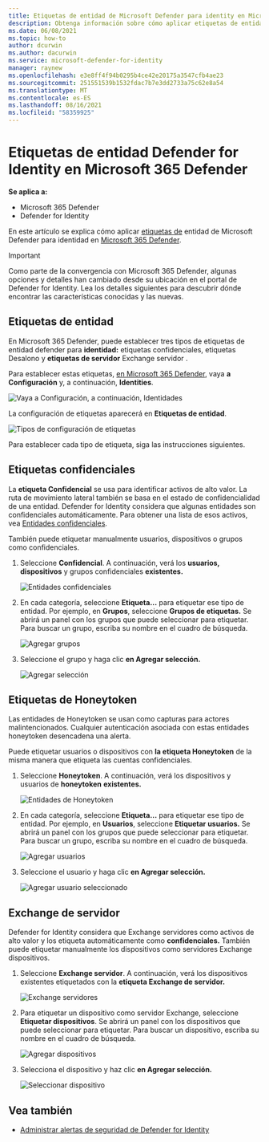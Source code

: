 ```yaml
---
title: Etiquetas de entidad de Microsoft Defender para identity en Microsoft 365 Defender
description: Obtenga información sobre cómo aplicar etiquetas de entidad de Microsoft Defender para identidad en Microsoft 365 Defender
ms.date: 06/08/2021
ms.topic: how-to
author: dcurwin
ms.author: dacurwin
ms.service: microsoft-defender-for-identity
manager: raynew
ms.openlocfilehash: e3e8ff4f94b0295b4ce42e20175a3547cfb4ae23
ms.sourcegitcommit: 251551539b1532fdac7b7e3dd2733a75c62e8a54
ms.translationtype: MT
ms.contentlocale: es-ES
ms.lasthandoff: 08/16/2021
ms.locfileid: "58359925"
---
```

# <a name="defender-for-identity-entity-tags-in-microsoft-365-defender"></a>Etiquetas de entidad Defender for Identity en Microsoft 365 Defender

**Se aplica a:**

- Microsoft 365 Defender
- Defender for Identity

En este artículo se explica cómo aplicar [etiquetas de](/defender-for-identity) entidad de Microsoft Defender para identidad en [Microsoft 365 Defender](/microsoft-365/security/defender/overview-security-center).

>[!IMPORTANT]
>Como parte de la convergencia con Microsoft 365 Defender, algunas opciones y detalles han cambiado desde su ubicación en el portal de Defender for Identity. Lea los detalles siguientes para descubrir dónde encontrar las características conocidas y las nuevas.

## <a name="entity-tags"></a>Etiquetas de entidad

En Microsoft 365 Defender, puede establecer tres tipos de etiquetas de entidad defender para **identidad:** etiquetas confidenciales, etiquetas Desalono y **etiquetas de servidor** Exchange servidor . 

Para establecer estas etiquetas, [en Microsoft 365 Defender](https://security.microsoft.com/), vaya **a Configuración** y, a continuación, **Identities**.

![Vaya a Configuración, a continuación, Identidades](../../media/defender-identity/settings-identities.png)

La configuración de etiquetas aparecerá en **Etiquetas de entidad**.

![Tipos de configuración de etiquetas](../../media/defender-identity/tag-settings.png)

Para establecer cada tipo de etiqueta, siga las instrucciones siguientes.

## <a name="sensitive--tags"></a>Etiquetas confidenciales

La **etiqueta Confidencial** se usa para identificar activos de alto valor. La ruta de movimiento lateral también se basa en el estado de confidencialidad de una entidad. Defender for Identity considera que algunas entidades son confidenciales automáticamente. Para obtener una lista de esos activos, vea [Entidades confidenciales](/defender-for-identity/manage-sensitive-honeytoken-accounts#sensitive-entities).

También puede etiquetar manualmente usuarios, dispositivos o grupos como confidenciales.

1. Seleccione **Confidencial**. A continuación, verá los **usuarios,** **dispositivos** y grupos confidenciales **existentes.**

    ![Entidades confidenciales](../../media/defender-identity/sensitive-entities.png)

1. En cada categoría, seleccione **Etiqueta...** para etiquetar ese tipo de entidad. Por ejemplo, en **Grupos**, seleccione **Grupos de etiquetas.** Se abrirá un panel con los grupos que puede seleccionar para etiquetar. Para buscar un grupo, escriba su nombre en el cuadro de búsqueda.

    ![Agregar grupos](../../media/defender-identity/add-groups.png)

1. Seleccione el grupo y haga clic **en Agregar selección.**

    ![Agregar selección](../../media/defender-identity/add-selection.png)

## <a name="honeytoken-tags"></a>Etiquetas de Honeytoken

Las entidades de Honeytoken se usan como capturas para actores malintencionados. Cualquier autenticación asociada con estas entidades honeytoken desencadena una alerta.

Puede etiquetar usuarios o dispositivos con **la etiqueta Honeytoken** de la misma manera que etiqueta las cuentas confidenciales.

1. Seleccione **Honeytoken**. A continuación, verá los dispositivos y usuarios de **honeytoken** **existentes.**

    ![Entidades de Honeytoken](../../media/defender-identity/honeytoken-entities.png)

1. En cada categoría, seleccione **Etiqueta...** para etiquetar ese tipo de entidad. Por ejemplo, en **Usuarios**, seleccione **Etiquetar usuarios.** Se abrirá un panel con los grupos que puede seleccionar para etiquetar. Para buscar un grupo, escriba su nombre en el cuadro de búsqueda.

    ![Agregar usuarios](../../media/defender-identity/add-users.png)

1. Seleccione el usuario y haga clic **en Agregar selección.**

    ![Agregar usuario seleccionado](../../media/defender-identity/add-selected-user.png)

## <a name="exchange-server-tags"></a>Exchange de servidor

Defender for Identity considera que Exchange servidores como activos de alto valor y los etiqueta automáticamente como **confidenciales.** También puede etiquetar manualmente los dispositivos como servidores Exchange dispositivos.

1. Seleccione **Exchange servidor**. A continuación, verá los dispositivos existentes etiquetados con la **etiqueta Exchange de servidor.**

    ![Exchange servidores](../../media/defender-identity/exchange-servers.png)

1. Para etiquetar un dispositivo como servidor Exchange, seleccione **Etiquetar dispositivos**.  Se abrirá un panel con los dispositivos que puede seleccionar para etiquetar. Para buscar un dispositivo, escriba su nombre en el cuadro de búsqueda.

    ![Agregar dispositivos](../../media/defender-identity/add-devices.png)

1. Selecciona el dispositivo y haz clic **en Agregar selección.**

    ![Seleccionar dispositivo](../../media/defender-identity/select-device.png)

## <a name="see-also"></a>Vea también

- [Administrar alertas de seguridad de Defender for Identity](manage-security-alerts.md)
